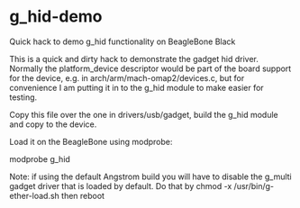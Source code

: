 g_hid-demo
==========

Quick hack to demo g_hid functionality on BeagleBone Black

This is a quick and dirty hack to demonstrate the gadget hid driver.
Normally the platform_device descriptor would be part of the board
support for the device, e.g. in arch/arm/mach-omap2/devices.c,
but for convenience I am putting it in to the g_hid module to make
easier for testing.

Copy this file over the one in drivers/usb/gadget, build
the g_hid module and copy to the device.

Load it on the BeagleBone using modprobe:

modprobe g_hid

Note: if using the default Angstrom build you will have to disable
the g_multi gadget driver that is loaded by default. Do that by
chmod -x /usr/bin/g-ether-load.sh 
then reboot


